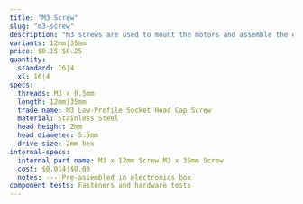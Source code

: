 ```yaml
---
title: "M3 Screw"
slug: "m3-screw"
description: "M3 screws are used to mount the motors and assemble the electronics box."
variants: 12mm|35mm
price: $0.15|$0.25
quantity:
  standard: 16|4
  xl: 16|4
specs:
  threads: M3 x 0.5mm
  length: 12mm|35mm
  trade name: M3 Low-Profile Socket Head Cap Screw
  material: Stainless Steel
  head height: 2mm
  head diameter: 5.5mm
  drive size: 2mm hex
internal-specs:
  internal part name: M3 x 12mm Screw|M3 x 35mm Screw
  cost: $0.014|$0.03
  notes: ---|Pre-assembled in electronics box
component tests: Fasteners and hardware tests
---
```

